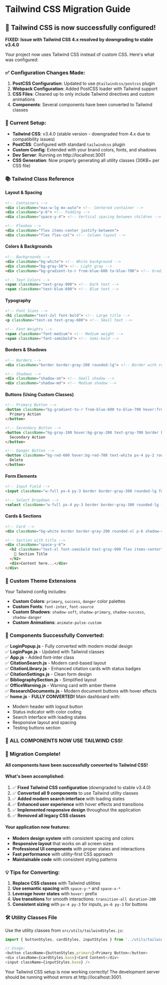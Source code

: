 # Tailwind CSS Migration Guide

## 🎉 Tailwind CSS is now successfully configured!

**FIXED: Issue with Tailwind CSS 4.x resolved by downgrading to stable v3.4.0**

Your project now uses Tailwind CSS instead of custom CSS. Here's what was configured:

### ✅ Configuration Changes Made:

1. **PostCSS Configuration**: Updated to use `@tailwindcss/postcss` plugin
2. **Webpack Configuration**: Added PostCSS loader with Tailwind support
3. **CSS Files**: Cleaned up to only include Tailwind directives and custom animations
4. **Components**: Several components have been converted to Tailwind classes

### 🔧 Current Setup:

- **Tailwind CSS**: v3.4.0 (stable version - downgraded from 4.x due to compatibility issues)
- **PostCSS**: Configured with standard `tailwindcss` plugin
- **Custom Config**: Extended with your brand colors, fonts, and shadows
- **Dev Server**: Running on http://localhost:3001
- **CSS Generation**: Now properly generating all utility classes (30KB+ per CSS file)

### 📚 Tailwind Class Reference

#### **Layout & Spacing**
```html
<!-- Containers -->
<div className="max-w-lg mx-auto"> <!-- Centered container -->
<div className="p-6"> <!-- Padding -->
<div className="space-y-4"> <!-- Vertical spacing between children -->

<!-- Flexbox -->
<div className="flex items-center justify-between">
<div className="flex flex-col"> <!-- Column layout -->
```

#### **Colors & Backgrounds**
```html
<!-- Backgrounds -->
<div className="bg-white"> <!-- White background -->
<div className="bg-gray-50"> <!-- Light gray -->
<div className="bg-gradient-to-r from-blue-600 to-blue-700"> <!-- Gradient -->

<!-- Text Colors -->
<span className="text-gray-900"> <!-- Dark text -->
<span className="text-blue-600"> <!-- Blue text -->
```

#### **Typography**
```html
<!-- Font Sizes -->
<h1 className="text-2xl font-bold"> <!-- Large title -->
<p className="text-sm text-gray-600"> <!-- Small text -->

<!-- Font Weights -->
<span className="font-medium"> <!-- Medium weight -->
<span className="font-semibold"> <!-- Semi-bold -->
```

#### **Borders & Shadows**
```html
<!-- Borders -->
<div className="border border-gray-200 rounded-lg"> <!-- Border with rounded corners -->

<!-- Shadows -->
<div className="shadow-sm"> <!-- Small shadow -->
<div className="shadow-md"> <!-- Medium shadow -->
```

#### **Buttons (Using Custom Classes)**
```html
<!-- Primary Button -->
<button className="bg-gradient-to-r from-blue-600 to-blue-700 hover:from-blue-700 hover:to-blue-800 text-white font-semibold py-3 px-4 rounded-lg transition-all duration-200 transform hover:-translate-y-0.5">
  Primary Action
</button>

<!-- Secondary Button -->
<button className="bg-gray-100 hover:bg-gray-200 text-gray-700 border border-gray-300 hover:border-gray-400 rounded-lg px-4 py-2 text-sm font-medium transition-all">
  Secondary Action
</button>

<!-- Danger Button -->
<button className="bg-red-600 hover:bg-red-700 text-white px-4 py-2 rounded-lg text-sm font-medium transition-colors">
  Delete
</button>
```

#### **Form Elements**
```html
<!-- Input Field -->
<input className="w-full px-4 py-3 border border-gray-300 rounded-lg focus:ring-2 focus:ring-blue-500 focus:border-transparent outline-none transition-all" />

<!-- Select Dropdown -->
<select className="w-full px-4 py-3 border border-gray-300 rounded-lg focus:ring-2 focus:ring-blue-500 focus:border-transparent outline-none transition-all bg-white">
```

#### **Cards & Sections**
```html
<!-- Card -->
<div className="bg-white border border-gray-200 rounded-xl p-6 shadow-sm">

<!-- Section with title -->
<div className="space-y-6">
  <h2 className="text-xl font-semibold text-gray-900 flex items-center">
    📖 Section Title
  </h2>
  <div>Content here...</div>
</div>
```

### 🎨 Custom Theme Extensions

Your Tailwind config includes:

- **Custom Colors**: `primary`, `success`, `danger` color palettes
- **Custom Fonts**: `font-inter`, `font-source`
- **Custom Shadows**: `shadow-soft`, `shadow-primary`, `shadow-success`, `shadow-danger`
- **Custom Animations**: `animate-pulse-custom`

### 🔄 Components Successfully Converted:

✅ **LoginPopup.js** - Fully converted with modern modal design  
✅ **LoginPage.js** - Updated with Tailwind classes  
✅ **App.js** - Added font-inter class  
✅ **CitationSearch.js** - Modern card-based layout  
✅ **CitationLibrary.js** - Enhanced citation cards with status badges  
✅ **CitationSettings.js** - Clean form design  
✅ **BibliographySection.js** - Simplified layout  
✅ **OfficeWarning.js** - Warning card with amber theme  
✅ **ResearchDocuments.js** - Modern document buttons with hover effects  
✅ **home.js** - **FULLY CONVERTED!** Main dashboard with:
   - Modern header with logout button
   - Status indicator with color coding
   - Search interface with loading states
   - Responsive layout and spacing
   - Testing buttons section

### 🎉 **ALL COMPONENTS NOW USE TAILWIND CSS!**

### 🚀 Migration Complete!

**All components have been successfully converted to Tailwind CSS!**

#### What's been accomplished:
1. ✅ **Fixed Tailwind CSS configuration** (downgraded to stable v3.4.0)
2. ✅ **Converted all 9 components** to use Tailwind utility classes
3. ✅ **Added modern search interface** with loading states
4. ✅ **Enhanced user experience** with hover effects and transitions
5. ✅ **Implemented responsive design** throughout the application
6. ✅ **Removed all legacy CSS classes**

#### Your application now features:
- **Modern design system** with consistent spacing and colors
- **Responsive layout** that works on all screen sizes  
- **Professional UI components** with proper states and interactions
- **Fast performance** with utility-first CSS approach
- **Maintainable code** with consistent styling patterns

### 💡 Tips for Converting:

1. **Replace CSS classes** with Tailwind utilities
2. **Use semantic spacing** with `space-y-*` and `space-x-*`
3. **Leverage hover states** with `hover:` prefix
4. **Use transitions** for smooth interactions: `transition-all duration-200`
5. **Consistent sizing** with `px-4 py-3` for inputs, `px-6 py-3` for buttons

### 🛠️ Utility Classes File

Use the utility classes from `src/utils/tailwindStyles.js`:

```javascript
import { buttonStyles, cardStyles, inputStyles } from '../utils/tailwindStyles';

// Usage:
<button className={buttonStyles.primary}>Primary Button</button>
<div className={cardStyles.base}>Card Content</div>
<input className={inputStyles.base} />
```

Your Tailwind CSS setup is now working correctly! The development server should be running without errors at http://localhost:3001.
